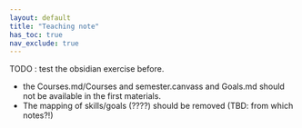 ```yaml
---
layout: default
title: "Teaching note"
has_toc: true
nav_exclude: true
---
```


TODO : test the obsidian exercise before.

- the Courses.md/Courses and semester.canvass and Goals.md should not be available in the first materials.
- The mapping of skills/goals (????) should be removed (TBD: from which notes?!)